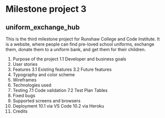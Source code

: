 # Milestone project 3
## uniform_exchange_hub
This is the third milestone project for Runshaw College and Code Institute. It is a website, where people can find pre-loved school uniforms, exchange them, donate them to a uniform bank, and get them for their children.

1. Purpose of the project
   1.1 Developer and business goals
2. User stories
3. Features
   3.1 Existing features
   3.2 Future features
4. Typography and color scheme
5. Wireframes
6. Technologies used
7. Testing
   7.1 Code validation
   7.2 Test Plan Tables
8. Fixed bugs
9. Supported screens and browsers
10. Deployment
    10.1 via VS Code
    10.2 via Heroku
11. Credits
